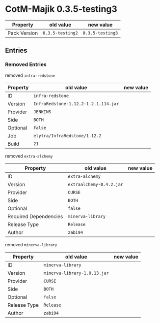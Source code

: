 # CotM-Majik 0.3.5-testing3

Property | old value | new value
---|---|---
Pack Version | `0.3.5-testing2` | `0.3.5-testing3`


## Entries

### Removed Entries

removed `infra-redstone`

Property | old value | new value
---|---|---
ID | `infra-redstone` | 
Version | `InfraRedstone-1.12.2-1.2.1.114.jar` | 
Provider | `JENKINS` | 
Side | `BOTH` | 
Optional | `false` | 
Job | `elytra/InfraRedstone/1.12.2` | 
Build | `21` | 



removed `extra-alchemy`

Property | old value | new value
---|---|---
ID | `extra-alchemy` | 
Version | `extraalchemy-0.4.2.jar` | 
Provider | `CURSE` | 
Side | `BOTH` | 
Optional | `false` | 
Required Dependencies | `minerva-library` | 
Release Type | `Release` | 
Author | `zabi94` | 



removed `minerva-library`

Property | old value | new value
---|---|---
ID | `minerva-library` | 
Version | `minerva-library-1.0.13.jar` | 
Provider | `CURSE` | 
Side | `BOTH` | 
Optional | `false` | 
Release Type | `Release` | 
Author | `zabi94` | 







